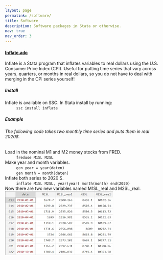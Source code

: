 ```yaml
---
layout: page
permalink: /software/
title: Software
description: Software packages in Stata or otherwise.
nav: true
nav_order: 3
---
```


#### [Inflate.ado](https://ideas.repec.org/c/boc/bocode/s459037.html)  
Inflate is a Stata program that inflates variables to real dollars using the U.S. Consumer Price Index (CPI). Useful for putting time series that vary across years, quarters, or months in real dollars, so you do not have to deal with merging in the CPI series yourself!

##### **Install**
Inflate is available on SSC. In Stata install by running:
\
&emsp; &emsp; ```ssc install inflate```

##### **Example**
###### The following code takes two monthly time series and puts them in real 2020$.
Load in the nominal M1 and M2 money stocks from FRED.
\
&emsp; &emsp; ```freduse M1SL M2SL```
\
Make year and month variables.
\
&emsp; &emsp; ```gen year = year(daten)```
\
&emsp; &emsp; ```gen month = month(daten)```
\
Inflate both series to 2020 $.
\
&emsp; &emsp; ```inflate M1SL M2SL, year(year) month(month) end(2020)```
\
Now there are two new variables named M1SL_real and M2SL_real.
\
<img src="/assets/img/inflate_screen_grab.jpg" alt="Inflate Screenshot" width="70%"/>